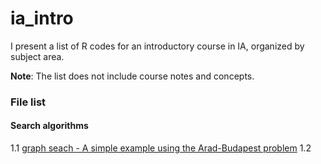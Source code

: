 # ia_intro

I present a list of R codes for an introductory course in IA, organized by subject area. 

**Note**: The list does not include course notes and concepts.

### File list

#### Search algorithms

1.1 [graph seach - A simple example using the Arad-Budapest problem](https://github.com/MAValle/deepLearning_intro_course/blob/main/DL_motivation_example.ipynb)
1.2 

